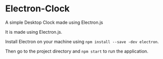 # Electron-Clock
A simple Desktop Clock made using Electron.js

It is made using Electron.js.


Install Electron on your machine using `npm install --save -dev electron`.


Then go to the project directory and `npm start` to run the application.

